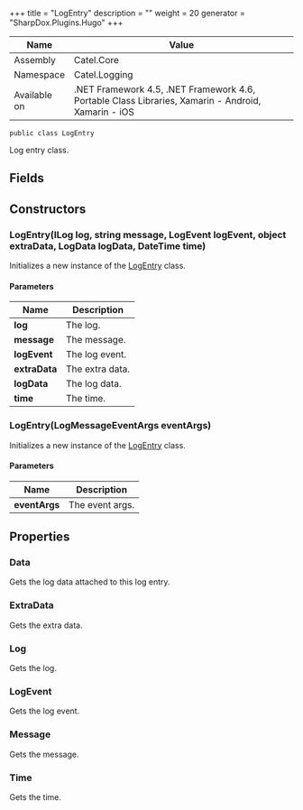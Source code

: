 

+++
title = "LogEntry" 
description = ""
weight = 20
generator = "SharpDox.Plugins.Hugo"
+++

Name|Value
---|---
Assembly|Catel.Core
Namespace|Catel.Logging
Available on|.NET Framework 4.5, .NET Framework 4.6, Portable Class Libraries, Xamarin - Android, Xamarin - iOS

```
public class LogEntry
```

Log entry class.

## Fields

## Constructors

### LogEntry(ILog log, string message, LogEvent logEvent, object extraData, LogData logData, DateTime time)

Initializes a new instance of the [LogEntry](#) class.

#### Parameters

Name|Description
---|---
**log**|The log.
**message**|The message.
**logEvent**|The log event.
**extraData**|The extra data.
**logData**|The log data.
**time**|The time.

### LogEntry(LogMessageEventArgs eventArgs)

Initializes a new instance of the [LogEntry](#) class.

#### Parameters

Name|Description
---|---
**eventArgs**|The event args.

## Properties

### Data

Gets the log data attached to this log entry.

### ExtraData

Gets the extra data.

### Log

Gets the log.

### LogEvent

Gets the log event.

### Message

Gets the message.

### Time

Gets the time.

